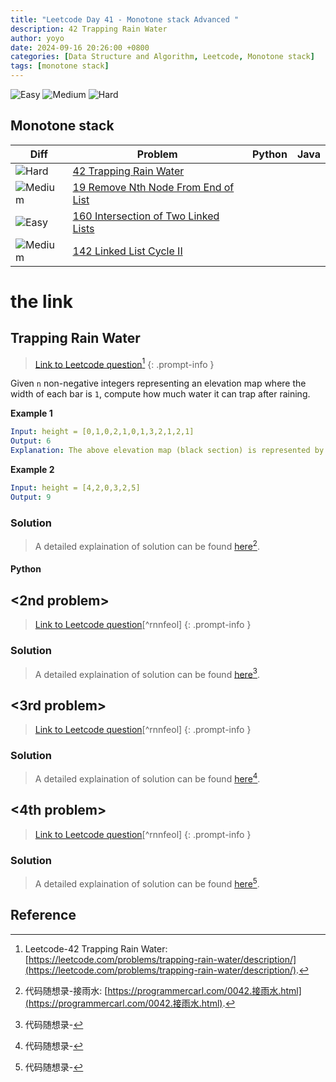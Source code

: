 ```yaml
---
title: "Leetcode Day 41 - Monotone stack Advanced "
description: 42 Trapping Rain Water
author: yoyo
date: 2024-09-16 20:26:00 +0800
categories: [Data Structure and Algorithm, Leetcode, Monotone stack]
tags: [monotone stack]
---
```


![Easy](https://img.shields.io/badge/Easy-brightgreen) 
![Medium](https://img.shields.io/badge/Medium-yellow)
![Hard](https://img.shields.io/badge/Hard-red)

## Monotone stack

| Diff                                                                                                | Problem                                                                                 | Python | Java |
|-----------------------------------------------------------------------------------------------------|-----------------------------------------------------------------------------------------|--------|------|
| ![Hard](https://img.shields.io/badge/Hard-red)                                               | [42 Trapping Rain Water](#trapping-rain-water)                                          |        |      |
| ![Medium](https://img.shields.io/badge/Medium-yellow)                                               | [19 Remove Nth Node From End of List](#the-link)                |        |      |
| ![Easy](https://img.shields.io/badge/Easy-brightgreen)                                              | [160 Intersection of Two Linked Lists](#the-link)               |        |      |
| ![Medium](https://img.shields.io/badge/Medium-yellow)                                               | [142 Linked List Cycle II](#the-link)                                       |        |      |

# the link

## Trapping Rain Water

> [Link to Leetcode question](https://leetcode.com/problems/trapping-rain-water/description/)[^tw]
{: .prompt-info }

Given `n` non-negative integers representing an elevation map where the width of each bar is `1`, compute how much water it can trap after raining. 

**Example 1**

[image]: trapping-rain-water-example-1

```yml
Input: height = [0,1,0,2,1,0,1,3,2,1,2,1]
Output: 6
Explanation: The above elevation map (black section) is represented by array [0,1,0,2,1,0,1,3,2,1,2,1]. In this case, 6 units of rain water (blue section) are being trapped.
```

**Example 2**

```yml
Input: height = [4,2,0,3,2,5]
Output: 9
```

### Solution

> A detailed explaination of solution can be found [here](https://programmercarl.com/0042.接雨水.html)[^twSolution].

#### Python




## <2nd problem>

> [Link to Leetcode question](https://leetcode.com/problems/remove-nth-node-from-end-of-list/description/)[^rnnfeol]
{: .prompt-info }

[^]:Leetcode-

### Solution

> A detailed explaination of solution can be found [here](https://programmercarl.com/0151.翻转字符串里的单词.html)[^Solution].

[^Solution]:代码随想录-

## <3rd problem>

> [Link to Leetcode question](https://leetcode.com/problems/remove-nth-node-from-end-of-list/description/)[^rnnfeol]
{: .prompt-info }

[^]:Leetcode-

### Solution

> A detailed explaination of solution can be found [here](https://programmercarl.com/0151.翻转字符串里的单词.html)[^Solution].

[^Solution]:代码随想录-

## <4th problem>

> [Link to Leetcode question](https://leetcode.com/problems/remove-nth-node-from-end-of-list/description/)[^rnnfeol]
{: .prompt-info }

[^]:Leetcode-

### Solution

> A detailed explaination of solution can be found [here](https://programmercarl.com/0151.翻转字符串里的单词.html)[^Solution].

[^Solution]:代码随想录-


## Reference

[^tw]:Leetcode-42 Trapping Rain Water: [https://leetcode.com/problems/trapping-rain-water/description/](https://leetcode.com/problems/trapping-rain-water/description/).
[^twSolution]:代码随想录-接雨水: [https://programmercarl.com/0042.接雨水.html](https://programmercarl.com/0042.接雨水.html).


